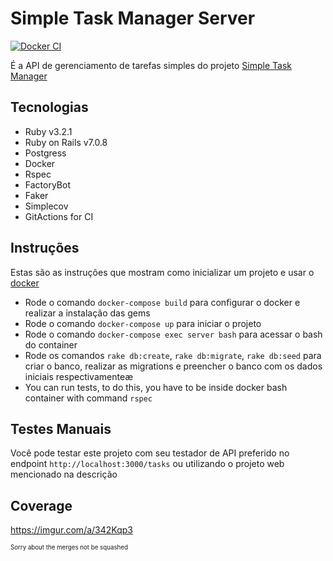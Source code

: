 # Simple Task Manager Server
[![Docker CI](https://github.com/felipeejunges/simple-task-manager-server/actions/workflows/dockerci.yml/badge.svg?branch=main)](https://github.com/felipeejunges/simple-task-manager-server/actions/workflows/dockerci.yml?query=branch%3Amain)

É a API de gerenciamento de tarefas simples do projeto [Simple Task Manager](https://github.com/felipeejunges/simple-task-manager-server)

## Tecnologias

- Ruby v3.2.1
- Ruby on Rails v7.0.8
- Postgress
- Docker
- Rspec
- FactoryBot
- Faker
- Simplecov
- GitActions for CI

## Instruções

Estas são as instruções que mostram como inicializar um projeto e usar o [docker](https://docs.docker.com/engine/install/ubuntu/)

- Rode o comando `docker-compose build` para configurar o docker e realizar a instalação das gems
- Rode o comando `docker-compose up` para iniciar o projeto
- Rode o comando `docker-compose exec server bash` para acessar o bash do container
- Rode os comandos `rake db:create`, `rake db:migrate`, `rake db:seed` para criar o banco, realizar as migrations e preencher o banco com os dados iniciais respectivamenteæ
- You can run tests, to do this, you have to be inside docker bash container with command `rspec`


## Testes Manuais

Você pode testar este projeto com seu testador de API preferido no endpoint `http://localhost:3000/tasks` ou utilizando o projeto web mencionado na descrição

## Coverage

https://imgur.com/a/342Kqp3

<sub><sup>Sorry about the merges not be squashed</sup></sub>